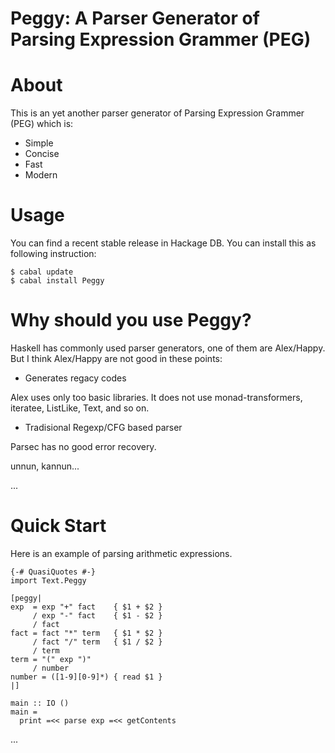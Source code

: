 # Peggy: A Parser Generator of Parsing Expression Grammer (PEG) #

# About

This is an yet another parser generator of Parsing Expression Grammer (PEG) which is:

* Simple
* Concise
* Fast
* Modern

# Usage

You can find a recent stable release in Hackage DB.
You can install this as following instruction:

    $ cabal update
    $ cabal install Peggy

# Why should you use Peggy?

Haskell has commonly used parser generators, one of them are Alex/Happy.
But I think Alex/Happy are not good in these points:

* Generates regacy codes

Alex uses only too basic libraries.
It does not use monad-transformers, iteratee, ListLike, Text, and so on.

* Tradisional Regexp/CFG based parser

Parsec has no good error recovery.

unnun, kannun...

...

# Quick Start

Here is an example of parsing arithmetic expressions.

    {-# QuasiQuotes #-}
    import Text.Peggy
    
    [peggy|
    exp  = exp "+" fact    { $1 + $2 }
         / exp "-" fact    { $1 - $2 }
         / fact
    fact = fact "*" term   { $1 * $2 }
         / fact "/" term   { $1 / $2 }
         / term
    term = "(" exp ")"
         / number
    number = ([1-9][0-9]*) { read $1 }
    |]
    
    main :: IO ()
    main =
      print =<< parse exp =<< getContents

...
